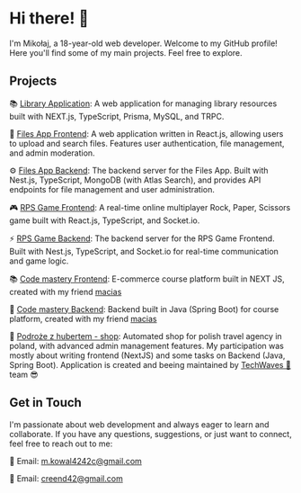 # Hi there! 👋

I'm Mikołaj, a 18-year-old web developer. Welcome to my GitHub profile! Here you'll find some of my main projects. Feel free to explore.

## Projects

📚 [Library Application](https://github.com/creend/library): A web application for managing library resources built with NEXT.js, TypeScript, Prisma, MySQL, and TRPC.

📂 [Files App Frontend](https://github.com/creend/Files-App-Frontend): A web application written in React.js, allowing users to upload and search files. Features user authentication, file management, and admin moderation.

⚙️ [Files App Backend](https://github.com/creend/Files-App-Backend): The backend server for the Files App. Built with Nest.js, TypeScript, MongoDB (with Atlas Search), and provides API endpoints for file management and user administration.

🎮 [RPS Game Frontend](https://github.com/creend/RPS-Game-Frontend): A real-time online multiplayer Rock, Paper, Scissors game built with React.js, TypeScript, and Socket.io.

⚡️ [RPS Game Backend](https://github.com/creend/RPS-Game-Backend): The backend server for the RPS Game Frontend. Built with Nest.js, TypeScript, and Socket.io for real-time communication and game logic.

📚 [Code mastery Frontend](https://github.com/macias34/code-mastery-frontend): E-commerce course platform built in NEXT JS, created with my friend [macias](https://github.com/macias34)

📝 [Code mastery Backend](https://github.com/macias34/code-mastery-backend): Backend built in Java (Spring Boot) for course platform, created with my friend [macias](https://github.com/macias34)

🌴 [Podroże z hubertem - shop](https://sklep.podrozezhubertem.pl): Automated shop for polish travel agency in poland, with advanced admin management features. My participation was mostly about writing frontend (NextJS) and some tasks on Backend (Java, Spring Boot). 
Application is created and beeing maintained by [TechWaves 🌊](https://github.com/tech-waves) team 😎

## Get in Touch

I'm passionate about web development and always eager to learn and collaborate. If you have any questions, suggestions, or just want to connect, feel free to reach out to me:

📧 Email: m.kowal4242c@gmail.com

📧 Email: creend42@gmail.com

